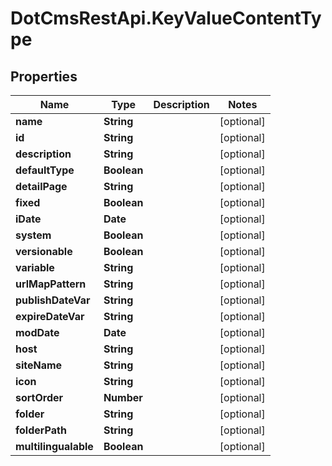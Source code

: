 # DotCmsRestApi.KeyValueContentType

## Properties

Name | Type | Description | Notes
------------ | ------------- | ------------- | -------------
**name** | **String** |  | [optional] 
**id** | **String** |  | [optional] 
**description** | **String** |  | [optional] 
**defaultType** | **Boolean** |  | [optional] 
**detailPage** | **String** |  | [optional] 
**fixed** | **Boolean** |  | [optional] 
**iDate** | **Date** |  | [optional] 
**system** | **Boolean** |  | [optional] 
**versionable** | **Boolean** |  | [optional] 
**variable** | **String** |  | [optional] 
**urlMapPattern** | **String** |  | [optional] 
**publishDateVar** | **String** |  | [optional] 
**expireDateVar** | **String** |  | [optional] 
**modDate** | **Date** |  | [optional] 
**host** | **String** |  | [optional] 
**siteName** | **String** |  | [optional] 
**icon** | **String** |  | [optional] 
**sortOrder** | **Number** |  | [optional] 
**folder** | **String** |  | [optional] 
**folderPath** | **String** |  | [optional] 
**multilingualable** | **Boolean** |  | [optional] 


